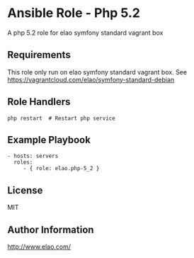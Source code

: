 Ansible Role - Php 5.2
======================

A php 5.2 role for elao symfony standard vagrant box


Requirements
------------

This role only run on elao symfony standard vagrant box. See https://vagrantcloud.com/elao/symfony-standard-debian


Role Handlers
-------------

    php restart  # Restart php service


Example Playbook
----------------

    - hosts: servers
      roles:
         - { role: elao.php-5_2 }


License
-------

MIT

Author Information
------------------

http://www.elao.com/
